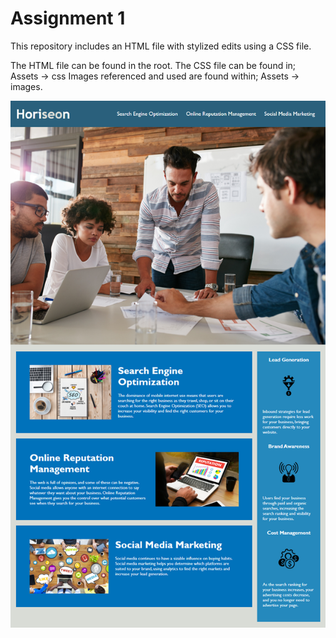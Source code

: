 # Assignment 1
This repository includes an HTML file with stylized edits using a CSS file. 

The HTML file can be found in the root.
The CSS file can be found in; Assets -> css
Images referenced and used are found within; Assets -> images.

![Hw_demo.png](Assets/Hw_demo.png)
